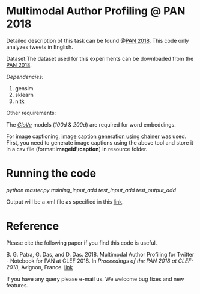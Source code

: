 # Multimodal Author Profiling @ PAN 2018
Detailed description of this task can be found @[PAN 2018](https://pan.webis.de/clef18/pan18-web/author-profiling.html). This code only analyzes tweets in English. 

Dataset:The dataset used for this experiments can be downloaded from the [PAN 2018](https://pan.webis.de/clef18/pan18-web/author-profiling.html).

*Dependencies:*
1. gensim
2. sklearn
3. nltk

Other requirements:

The [_GloVe_](https://nlp.stanford.edu/projects/glove/) models (_100d_ & _200d_) are required for word embeddings. 

For image captioning, [image caption generation using chainer](https://github.com/apple2373/chainer-caption) was used. First, you need to generate image captions using the above tool and store it in a csv file (format:__imageid__*\t*__caption__) in resource folder.


# Running the code

*python master.py training_input_add test_input_add test_output_add*

Output will be a xml file as specified in this [link](https://pan.webis.de/clef18/pan18-web/author-profiling.html).

# Reference

Please cite the following paper if you find this code is useful.

B. G. Patra, G. Das, and D. Das. 2018. Multimodal Author Profiling for Twitter - Notebook for PAN at CLEF 2018. In *Proceedings of the PAN 2018 at CLEF-2018*, Avignon, France. [link](https://pan.webis.de/clef18/pan18-web/proceedings.html)

If you have any query please e-mail us. We welcome bug fixes and new features.
